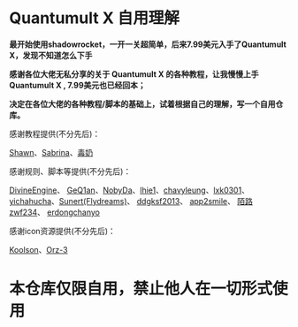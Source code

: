 # Quantumult X 自用理解



**最开始使用shadowrocket，一开一关超简单，后来7.99美元入手了Quantumult X，发现不知道怎么下手**

**感谢各位大佬无私分享的关于 Quantumult X 的各种教程，让我慢慢上手 Quantumult X , 7.99美元也已经回本；**

**决定在各位大佬的各种教程/脚本的基础上，试着根据自己的理解，写一个自用仓库。**

感谢教程提供(不分先后)：

[Shawn](https://www.notion.so/Quantumult-X-1d32ddc6e61c4892ad2ec5ea47f00917)、[Sabrina](https://merlinblog.xyz/)、[毒奶](https://limbopro.xyz/)

感谢规则、脚本等提供(不分先后)：

[DivineEngine](https://github.com/DivineEngine)、 [GeQ1an](https://github.com/GeQ1an)、[NobyDa](https://github.com/NobyDa)、[lhie1](https://github.com/lhie1)、[chavyleung](https://github.com/chavyleung)、[lxk0301](https://github.com/lxk0301)、[yichahucha](https://github.com/yichahucha)、[Sunert(Flydreams)](https://github.com/Sunert/Scripts)、 [ddgksf2013](https://github.com/ddgksf2013)、 [app2smile](https://github.com/app2smile)、 [陌路zwf234](https://github.com/zwf234)、 [erdongchanyo](https://github.com/erdongchanyo)

感谢icon资源提供(不分先后)：

[Koolson](https://github.com/Koolson)、[Orz-3](https://github.com/Orz-3)



# 本仓库仅限自用，禁止他人在一切形式使用
